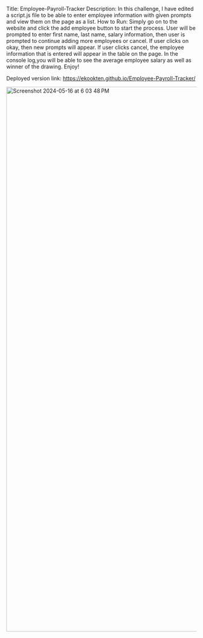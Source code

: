 Title:
Employee-Payroll-Tracker
Description:
In this challenge, I have edited a script.js file to be able to enter employee information with given prompts and view them on the page as a list.
How to Run:
Simply go on to the website and click the add employee button to start the process. User will be prompted to enter first name, last name, salary information, then user is prompted to continue adding more employees or cancel. If user clicks on okay, then new prompts will appear. If user clicks cancel, the employee information that is entered will appear in the table on the page. In the console log,you will be able to see the average employee salary as well as winner of the drawing.
Enjoy!

Deployed version link: https://ekookten.github.io/Employee-Payroll-Tracker/

<img width="1440" alt="Screenshot 2024-05-16 at 6 03 48 PM" src="https://github.com/ekookten/Employee-Payroll-Tracker/assets/160375665/15df03eb-f5b1-4691-ae32-97e3bee1bef7">
